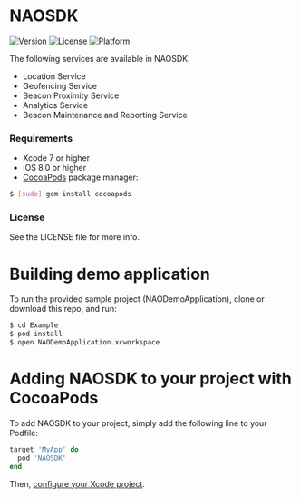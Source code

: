 # NAOSDK
[![Version](https://img.shields.io/cocoapods/v/NAOSDK.svg?style=flat)](http://cocoapods.org/pods/NAOSDK)
[![License](https://img.shields.io/cocoapods/l/NAOSDK.svg?style=flat)](http://cocoapods.org/pods/NAOSDK)
[![Platform](https://img.shields.io/cocoapods/p/NAOSDK.svg?style=flat)](http://cocoapods.org/pods/NAOSDK)

The following services are available in NAOSDK:

- Location Service
- Geofencing Service
- Beacon Proximity Service
- Analytics Service
- Beacon Maintenance and Reporting Service

### Requirements
* Xcode 7 or higher
* iOS 8.0 or higher
* [CocoaPods](http://cocoapods.org/) package manager:
``` bash
$ [sudo] gem install cocoapods
```

### License
See the LICENSE file for more info.

# Building demo application
To run the provided sample project (NAODemoApplication), clone or download this repo, and run:
```bash
$ cd Example
$ pod install
$ open NAODemoApplication.xcworkspace
```

# Adding NAOSDK to your project with CocoaPods
To add NAOSDK to your project, simply add the following line to your Podfile:
```ruby
target 'MyApp' do
  pod 'NAOSDK'
end
```
Then, [configure your Xcode project](http://docs.nao-cloud.com/dev/Getting_started/NAO_SDK_iOS/#configure-your-xcode-project/).